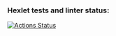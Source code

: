 ### Hexlet tests and linter status:
[![Actions Status](https://github.com/toridnc/php-project-9/workflows/hexlet-check/badge.svg)](https://github.com/toridnc/php-project-9/actions)